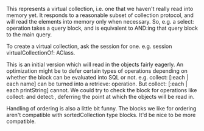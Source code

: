 This represents a virtual collection, i.e. one that we haven't really read into memory yet. It responds to a reasonable subset of collection protocol, and will read the elements into memory only when necessary. So, e.g. a select: operation takes a query block, and is equivalent to AND:ing that query block to the main query.

To create a virtual collection, ask the session for one. e.g. session virtualCollectionOf: AClass.

This is an initial version which will read in the objects fairly eagerly. An optimization might be to defer certain types of operations depending on whether the block can be evaluated into SQL or not. e.g.
  collect: [:each | each name]
can be turned into a retrieve: operation. But 
  collect: [:each | each printString]
cannot. We could try to check the block for operations like collect: and detect:, deferring the point at which the objects will be read in.

Handling of ordering is also a little bit funny. The blocks we like for ordering aren't compatible with sortedCollection type blocks. It'd be nice to be more compatible.

